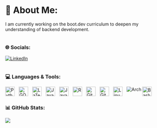 <!-- Created with GPRM ( https://gprm.itsvg.in ) - customized by myself -->
# 💫 About Me:
I am currently working on the boot.dev curriculum to deepen my understanding of backend development.

#

### 🌐 Socials:
[![LinkedIn](https://img.shields.io/badge/LinkedIn-%230077B5.svg?logo=linkedin&logoColor=white)](https://linkedin.com/in/jun-yao-880609134) 

#

### 💻 Languages & Tools:
<img align="left" alt="Python" width="30px" style="padding-right:10px;" src="https://cdn.jsdelivr.net/gh/devicons/devicon@latest/icons/python/python-original.svg" />
<img align="left" alt="GO" width="30px" style="padding-right:10px;" src="https://cdn.jsdelivr.net/gh/devicons/devicon@latest/icons/go/go-original.svg" />
<img align="left" alt="LaTeX" width="30px" style="padding-right:10px;" src="https://cdn.jsdelivr.net/gh/devicons/devicon@latest/icons/latex/latex-original.svg" />
<img align="left" alt="Java" width="30px" style="padding-right:10px;" src="https://cdn.jsdelivr.net/gh/devicons/devicon/icons/java/java-original.svg"/>
<img align="left" alt="JavaScript" width="30px" style="padding-right:10px;" src="https://cdn.jsdelivr.net/gh/devicons/devicon/icons/javascript/javascript-plain.svg" />
<img align="left" alt="R" width="30px" style="padding-right:10px;" src="https://cdn.jsdelivr.net/gh/devicons/devicon@latest/icons/r/r-original.svg" />
<img align="left" alt="Git" width="30px" style="padding-right:10px;" src="https://cdn.jsdelivr.net/gh/devicons/devicon/icons/git/git-original.svg" />
<img align="left" alt="GitHub" width="30px" style="padding-right:10px;" src="https://cdn.jsdelivr.net/gh/devicons/devicon@latest/icons/github/github-original-wordmark.svg" />
<img align="left" alt="Linux" width="30px" style="padding-right:10px;" src="https://www.flaticon.com/free-icon/linux_15465695?term=linux&page=1&position=5&origin=search&related_id=15465695" />
<img align="left" alt="Arch" widht="15px" style="padding-right:10px:" src="https://cdn.jsdelivr.net/gh/devicons/devicon@latest/icons/archlinux/archlinux-plain.svg"/>
<img align="left" alt="Bash" width="30px" style="padding-right:10px;" src="https://cdn.jsdelivr.net/gh/devicons/devicon/icons/bash/bash-original.svg" />
<br />

#

### 📊 GitHub Stats:
![](https://github-readme-stats.vercel.app/api?username=manonmars69&theme=tokyonight&hide_border=false&include_all_commits=true&count_private=true)<br/>

#



